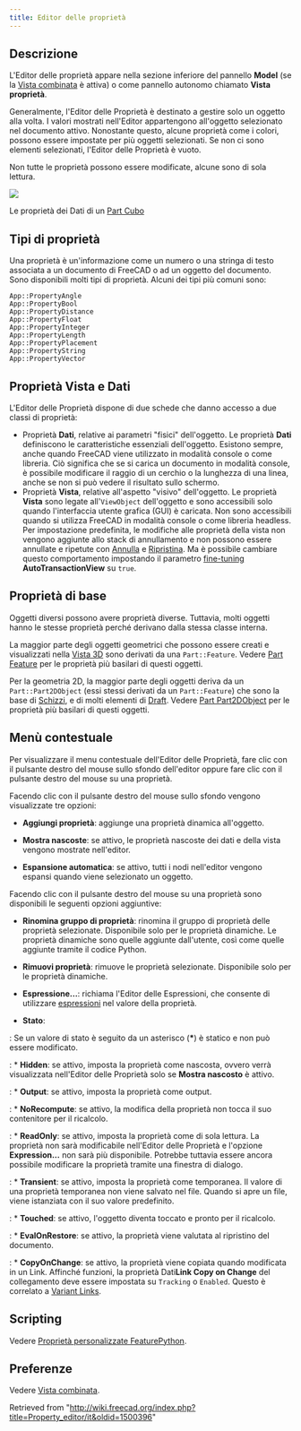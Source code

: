 ```yaml
---
title: Editor delle proprietà
---
```

## Descrizione

L'Editor delle proprietà appare nella sezione inferiore del pannello **Model** (se la [Vista combinata](/Combo_view/it "Combo view/it") è attiva) o come pannello autonomo chiamato **Vista proprietà**.

Generalmente, l'Editor delle Proprietà è destinato a gestire solo un oggetto alla volta. I valori mostrati nell'Editor appartengono all'oggetto selezionato nel documento attivo. Nonostante questo, alcune proprietà come i colori, possono essere impostate per più oggetti selezionati. Se non ci sono elementi selezionati, l'Editor delle Proprietà è vuoto.

Non tutte le proprietà possono essere modificate, alcune sono di sola lettura.

![](/images/FreeCAD_Property_editor_Data.png)

Le proprietà dei Dati di un [Part Cubo](/Part_Box/it "Part Box/it")

## Tipi di proprietà

Una proprietà è un'informazione come un numero o una stringa di testo associata a un documento di FreeCAD o ad un oggetto del documento. Sono disponibili molti tipi di proprietà. Alcuni dei tipi più comuni sono:

```
App::PropertyAngle
App::PropertyBool
App::PropertyDistance
App::PropertyFloat
App::PropertyInteger
App::PropertyLength
App::PropertyPlacement
App::PropertyString
App::PropertyVector

```

## Proprietà Vista e Dati

L'Editor delle Proprietà dispone di due schede che danno accesso a due classi di proprietà:

* Proprietà **Dati**, relative ai parametri "fisici" dell'oggetto. Le proprietà **Dati** definiscono le caratteristiche essenziali dell'oggetto. Esistono sempre, anche quando FreeCAD viene utilizzato in modalità console o come libreria. Ciò significa che se si carica un documento in modalità console, è possibile modificare il raggio di un cerchio o la lunghezza di una linea, anche se non si può vedere il risultato sullo schermo.
* Proprietà **Vista**, relative all'aspetto "visivo" dell'oggetto. Le proprietà **Vista** sono legate all'`ViewObject` dell'oggetto e sono accessibili solo quando l'interfaccia utente grafica (GUI) è caricata. Non sono accessibili quando si utilizza FreeCAD in modalità console o come libreria headless. Per impostazione predefinita, le modifiche alle proprietà della vista non vengono aggiunte allo stack di annullamento e non possono essere annullate e ripetute con [Annulla](/Std_Undo/it "Std Undo/it") e [Ripristina](/Std_Redo/it "Std Redo/it"). Ma è possibile cambiare questo comportamento impostando il parametro [fine-tuning](/Fine-tuning/it "Fine-tuning/it") **AutoTransactionView** su `true`.

## Proprietà di base

Oggetti diversi possono avere proprietà diverse. Tuttavia, molti oggetti hanno le stesse proprietà perché derivano dalla stessa classe interna.

La maggior parte degli oggetti geometrici che possono essere creati e visualizzati nella [Vista 3D](/3D_view/it "3D view/it") sono derivati da una `Part::Feature`. Vedere [Part Feature](/Part_Feature/it "Part Feature/it") per le proprietà più basilari di questi oggetti.

Per la geometria 2D, la maggior parte degli oggetti deriva da un `Part::Part2DObject` (essi stessi derivati da un `Part::Feature`) che sono la base di [Schizzi](/Sketch/it "Sketch/it"), e di molti elementi di [Draft](/Draft_Workbench/it "Draft Workbench/it"). Vedere [Part Part2DObject](/Part_Part2DObject/it "Part Part2DObject/it") per le proprietà più basilari di questi oggetti.

## Menù contestuale

Per visualizzare il menu contestuale dell'Editor delle Proprietà, fare clic con il pulsante destro del mouse sullo sfondo dell'editor oppure fare clic con il pulsante destro del mouse su una proprietà.

Facendo clic con il pulsante destro del mouse sullo sfondo vengono visualizzate tre opzioni:

* **Aggiungi proprietà**: aggiunge una proprietà dinamica all'oggetto.

* **Mostra nascoste**: se attivo, le proprietà nascoste dei dati e della vista vengono mostrate nell'editor.

* **Espansione automatica**: se attivo, tutti i nodi nell'editor vengono espansi quando viene selezionato un oggetto.

Facendo clic con il pulsante destro del mouse su una proprietà sono disponibili le seguenti opzioni aggiuntive:

* **Rinomina gruppo di proprietà**: rinomina il gruppo di proprietà delle proprietà selezionate. Disponibile solo per le proprietà dinamiche. Le proprietà dinamiche sono quelle aggiunte dall'utente, così come quelle aggiunte tramite il codice Python.

* **Rimuovi proprietà**: rimuove le proprietà selezionate. Disponibile solo per le proprietà dinamiche.

* **Espressione...**: richiama l'Editor delle Espressioni, che consente di utilizzare [espressioni](/Expressions/it "Expressions/it") nel valore della proprietà.

* **Stato**:

:   Se un valore di stato è seguito da un asterisco (**\***) è statico e non può essere modificato.

:   * **Hidden**: se attivo, imposta la proprietà come nascosta, ovvero verrà visualizzata nell'Editor delle Proprietà solo se **Mostra nascosto** è attivo.

:   * **Output**: se attivo, imposta la proprietà come output.

:   * **NoRecompute**: se attivo, la modifica della proprietà non tocca il suo contenitore per il ricalcolo.

:   * **ReadOnly**: se attivo, imposta la proprietà come di sola lettura. La proprietà non sarà modificabile nell'Editor delle Proprietà e l'opzione **Expression...** non sarà più disponibile. Potrebbe tuttavia essere ancora possibile modificare la proprietà tramite una finestra di dialogo.

:   * **Transient**: se attivo, imposta la proprietà come temporanea. Il valore di una proprietà temporanea non viene salvato nel file. Quando si apre un file, viene istanziata con il suo valore predefinito.

:   * **Touched**: se attivo, l'oggetto diventa toccato e pronto per il ricalcolo.

:   * **EvalOnRestore**: se attivo, la proprietà viene valutata al ripristino del documento.

:   * **CopyOnChange**: se attivo, la proprietà viene copiata quando modificata in un Link. Affinché funzioni, la proprietà Dati**Link Copy on Change** del collegamento deve essere impostata su `Tracking` o `Enabled`. Questo è correlato a [Variant Links](https://forum.freecad.org/viewtopic.php?p=738833#p738833).

## Scripting

Vedere [Proprietà personalizzate FeaturePython](/FeaturePython_Custom_Properties/it "FeaturePython Custom Properties/it").

## Preferenze

Vedere [Vista combinata](/Combo_view/it#Preferenze "Combo view/it").

Retrieved from "<http://wiki.freecad.org/index.php?title=Property_editor/it&oldid=1500396>"